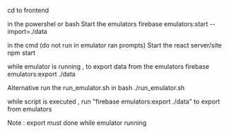 cd to frontend

in the powershel or bash
Start the emulators
firebase emulators:start --import=./data

in the cmd (do not run in emulator ran prompts)
Start the react server/site
npm start

while emulator is running , to export data from the emulators
firebase emulators:export ./data

Alternative
run the run_emulator.sh in bash
./run_emulator.sh

while script is executed , run "firebase emulators:export ./data" to export from emulators

Note : export must done while emulator running 